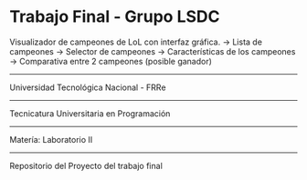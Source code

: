 # Trabajo Final - Grupo LSDC
Visualizador de campeones de LoL con interfaz gráfica.
-> Lista de campeones
-> Selector de campeones
-> Características de los campeones
-> Comparativa entre 2 campeones (posible ganador)
***
Universidad Tecnológica Nacional - FRRe
***
Tecnicatura Universitaria en Programación
***
Matería: Laboratorio II
***
Repositorio del Proyecto del trabajo final
